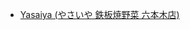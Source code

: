 - [Yasaiya (やさいや 鉄板焼野菜 六本木店)](https://github.com/japan-dogs/dog-friendly-places/blob/master/tokyo/restaurants/yasaiya.md)
